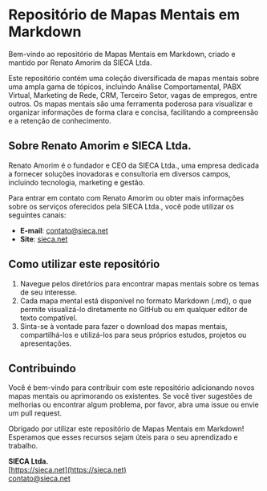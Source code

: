 # Repositório de Mapas Mentais em Markdown

Bem-vindo ao repositório de Mapas Mentais em Markdown, criado e mantido por Renato Amorim da SIECA Ltda.

Este repositório contém uma coleção diversificada de mapas mentais sobre uma ampla gama de tópicos, incluindo Análise Comportamental, PABX Virtual, Marketing de Rede, CRM, Terceiro Setor, vagas de empregos, entre outros. Os mapas mentais são uma ferramenta poderosa para visualizar e organizar informações de forma clara e concisa, facilitando a compreensão e a retenção de conhecimento.

## Sobre Renato Amorim e SIECA Ltda.

Renato Amorim é o fundador e CEO da SIECA Ltda., uma empresa dedicada a fornecer soluções inovadoras e consultoria em diversos campos, incluindo tecnologia, marketing e gestão.

Para entrar em contato com Renato Amorim ou obter mais informações sobre os serviços oferecidos pela SIECA Ltda., você pode utilizar os seguintes canais:

- **E-mail**: [contato@sieca.net](mailto:contato@sieca.net)
- **Site**: [sieca.net](https://sieca.net)

## Como utilizar este repositório

1. Navegue pelos diretórios para encontrar mapas mentais sobre os temas de seu interesse.
2. Cada mapa mental está disponível no formato Markdown (.md), o que permite visualizá-lo diretamente no GitHub ou em qualquer editor de texto compatível.
3. Sinta-se à vontade para fazer o download dos mapas mentais, compartilhá-los e utilizá-los para seus próprios estudos, projetos ou apresentações.

## Contribuindo

Você é bem-vindo para contribuir com este repositório adicionando novos mapas mentais ou aprimorando os existentes. Se você tiver sugestões de melhorias ou encontrar algum problema, por favor, abra uma issue ou envie um pull request.

Obrigado por utilizar este repositório de Mapas Mentais em Markdown! Esperamos que esses recursos sejam úteis para o seu aprendizado e trabalho.

**SIECA Ltda.**  
[https://sieca.net](https://sieca.net)  
[contato@sieca.net](mailto:contato@sieca.net)
